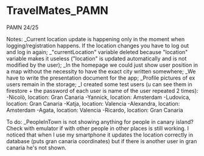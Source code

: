 # TravelMates_PAMN
 PAMN 24/25

Notes:
_Current location update is happening only in the moment when logging/registration happens. If the location changes you have to log out and log in again;
_"currentLocation" variable deleted because "location" variable makes it useless ("location" is updated automatically
 and is not modified by the user);
_In the homepage we could just show user position in a map without the necessity to have the exact city written somewhere;
_We have to write the presentation document for the app;
_Profile pictures of ex users remain in the storage;
_I created some test users (u can see them in firestore + the password of each user is name of the user repeated 2 times):
    -Nicolò, location: Gran Canaria
    -Yannick, location: Amsterdam
    -Ludovica, location: Gran Canaria
    -Katja, location: Valencia
    -Alexandra, location: Amsterdam
    -Agata, location: Valencia
    -Ricardo, location: Gran Canaria

To do:
_PeopleInTown is not showing anything for people in canary island? Check with emulator if with other people in other places is still working. I noticed that
 when I use my smartphone it updates the location correctly in database (puts gran canaria coordinates) but if there is another user in gran canaria he's not
 shown.
